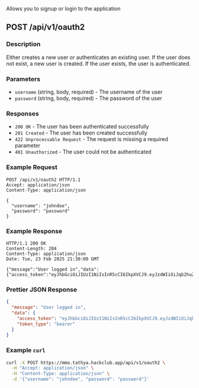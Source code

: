 Allows you to signup or login to the application

## POST /api/v1/oauth2

### Description
Either creates a new user or authenticates an existing user. If the user does not exist, a new user is created. If the user exists, the user is authenticated.

### Parameters

- `username` (string, body, required) - The username of the user
- `password` (string, body, required) - The password of the user

### Responses

- `200 OK` - The user has been authenticated successfully
- `201 Created` - The user has been created successfully
- `422 Unprocessable Request` - The request is missing a required parameter
- `401 Unauthorized` - The user could not be authenticated

### Example Request
```http
POST /api/v1/oauth2 HTTP/1.1
Accept: application/json
Content-Type: application/json

{
  "username": "johndoe",
  "password": "password"
}
```

### Example Response

```http
HTTP/1.1 200 OK
Content-Length: 204 
Content-Type: application/json
Date: Tue, 23 Feb 2025 21:30:00 GMT

{"message":"User logged in","data":{"access_token":"eyJhbGciOiJIUzI1NiIsInR5cCI6IkpXVCJ9.eyJzdWIiOiJqb2huZG9lIiwiZXhwIjoxNzQwNjQ2NzE1fQ.nW9zfG2hDbOKN0Knaw4oyf4nczhLHfJjQhO7AFB04Lc","token_type":"bearer"}}
```

### Prettier JSON Response
```json
{
  "message": "User logged in",
  "data": {
    "access_token": "eyJhbGciOiJIUzI1NiIsInR5cCI6IkpXVCJ9.eyJzdWIiOiJqb2huZG9lIiwiZXhwIjoxNzQwNjQ2NzE1fQ.nW9zfG2hDbOKN0Knaw4oyf4nczhLHfJjQhO7AFB04Lc",
    "token_type": "bearer"
  }
}
```

### Example `curl`

```bash
curl -X POST https://mmo.tathya.hackclub.app/api/v1/oauth2 \
  -H "Accept: application/json" \
  -H "Content-Type: application/json" \
  -d '{"username": "johndoe", "password": "password"}'
```
